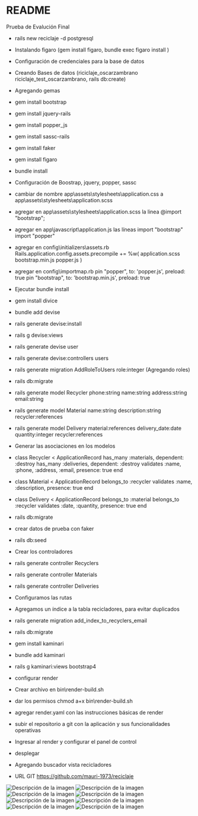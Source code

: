 # README

Prueba de Evalución Final

* rails new reciclaje -d postgresql
* Instalando figaro (gem install figaro, bundle exec figaro install )
* Configuración de credenciales para la base de datos
* Creando Bases de datos (riciclaje_oscarzambrano riciclaje_test_oscarzambrano, rails db:create)
* Agregando gemas
* gem install bootstrap
* gem install jquery-rails
* gem install popper_js
* gem install sassc-rails
* gem install faker
* gem install figaro
* bundle install
* Configuración de Boostrap, jquery, popper, sassc
* cambiar de nombre app\assets\stylesheets\application.css a app\assets\stylesheets\application.scss
* agregar en app\assets\stylesheets\application.scss la linea @import "bootstrap";
* agregar en app\javascript\application.js las líneas import "bootstrap" import "popper"
* agregar en config\initializers\assets.rb Rails.application.config.assets.precompile += %w( application.scss bootstrap.min.js popper.js )
* agregar en config\importmap.rb pin "popper", to: 'popper.js', preload: true pin "bootstrap", to: 'bootstrap.min.js', preload: true
* Ejecutar bundle install
* gem install divice
* bundle add devise
* rails generate devise:install
* rails g devise:views
* rails generate devise user
* rails generate devise:controllers users
* rails generate migration AddRoleToUsers role:integer (Agregando roles)
* rails db:migrate
* rails generate model Recycler phone:string name:string address:string email:string
* rails generate model Material name:string description:string recycler:references
* rails generate model Delivery material:references delivery_date:date quantity:integer recycler:references
* Generar las asociaciones en los modelos
* class Recycler < ApplicationRecord
    has_many :materials, dependent: :destroy
    has_many :deliveries, dependent: :destroy
    validates :name, :phone, :address, :email, presence: true
end
* class Material < ApplicationRecord
  belongs_to :recycler
  validates :name, :description, presence: true
end
* class Delivery < ApplicationRecord
  belongs_to :material
  belongs_to :recycler
  validates :date, :quantity, presence: true
end
* rails db:migrate
* crear datos de prueba con faker
* rails db:seed
* Crear los controladores
* rails generate controller Recyclers
* rails generate controller Materials
* rails generate controller Deliveries
* Configuramos las rutas

* Agregamos un índice a la tabla recicladores, para evitar duplicados
* rails generate migration add_index_to_recyclers_email
* rails db:migrate
* gem install kaminari
* bundle add kaminari
* rails g kaminari:views bootstrap4
* configurar render
* Crear archivo en  bin\render-build.sh
* dar los permisos chmod a+x bin\render-build.sh
* agregar render.yaml con las instrucciones básicas de render
* subir el repositorio a git con la aplicación y sus funcionalidades operativas
* Ingresar al render y configurar el panel de control
* desplegar
* Agregando buscador vista recicladores
* URL GIT https://github.com/mauri-1973/reciclaje


<image src="/imagenes/1.png" alt="Descripción de la imagen">
<image src="/imagenes/2.png" alt="Descripción de la imagen">
<image src="/imagenes/3.png" alt="Descripción de la imagen">
<image src="/imagenes/4.png" alt="Descripción de la imagen">
<image src="/imagenes/5.png" alt="Descripción de la imagen">
<image src="/imagenes/6.png" alt="Descripción de la imagen">
<image src="/imagenes/7.png" alt="Descripción de la imagen">
<image src="/imagenes/8.png" alt="Descripción de la imagen">